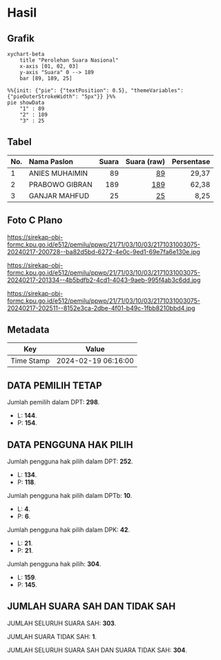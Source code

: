 # Hasil

## Grafik

```mermaid
xychart-beta
    title "Perolehan Suara Nasional"
    x-axis [01, 02, 03]
    y-axis "Suara" 0 --> 189
    bar [89, 189, 25]
```

```mermaid
%%{init: {"pie": {"textPosition": 0.5}, "themeVariables": {"pieOuterStrokeWidth": "5px"}} }%%
pie showData
    "1" : 89
    "2" : 189
    "3" : 25
```

## Tabel

| No. | Nama Paslon    | Suara | Suara (raw) | Persentase |
|:--- |:-------------- | -----:| -----------:| ----------:|
| 1   | ANIES MUHAIMIN | 89    | [89][p-1]   | 29,37      |
| 2   | PRABOWO GIBRAN | 189   | [189][p-2]  | 62,38      |
| 3   | GANJAR MAHFUD  | 25    | [25][p-3]   | 8,25       |


[p-1]: https://github.com/gigit-pemilu/pemilu-2024/blob/main/pilpres/hitung-suara/sub/21-kepulauan-riau/sub/71-kota-batam/sub/03-sekupang/sub/1003-tanjung-riau/sub/075-tps/sub/paslon-1.txt
[p-2]: https://github.com/gigit-pemilu/pemilu-2024/blob/main/pilpres/hitung-suara/sub/21-kepulauan-riau/sub/71-kota-batam/sub/03-sekupang/sub/1003-tanjung-riau/sub/075-tps/sub/paslon-2.txt
[p-3]: https://github.com/gigit-pemilu/pemilu-2024/blob/main/pilpres/hitung-suara/sub/21-kepulauan-riau/sub/71-kota-batam/sub/03-sekupang/sub/1003-tanjung-riau/sub/075-tps/sub/paslon-3.txt

## Foto C Plano

https://sirekap-obj-formc.kpu.go.id/e512/pemilu/ppwp/21/71/03/10/03/2171031003075-20240217-200728--ba82d5bd-6272-4e0c-9ed1-69e7fa6e130e.jpg

https://sirekap-obj-formc.kpu.go.id/e512/pemilu/ppwp/21/71/03/10/03/2171031003075-20240217-201334--4b5bdfb2-4cd1-4043-9aeb-995f4ab3c6dd.jpg

https://sirekap-obj-formc.kpu.go.id/e512/pemilu/ppwp/21/71/03/10/03/2171031003075-20240217-202511--8152e3ca-2dbe-4f01-b49c-1fbb8210bbd4.jpg


## Metadata

| Key        | Value               |
| ---------- | ------------------- |
| Time Stamp | 2024-02-19 06:16:00 |


## DATA PEMILIH TETAP

Jumlah pemilih dalam DPT: **298**.
 * L: **144**.
 * P: **154**.

## DATA PENGGUNA HAK PILIH

Jumlah pengguna hak pilih dalam DPT: **252**.
 * L: **134**.
 * P: **118**.

Jumlah pengguna hak pilih dalam DPTb: **10**.
 * L: **4**.
 * P: **6**.

Jumlah pengguna hak pilih dalam DPK: **42**.
 * L: **21**.
 * P: **21**.

Jumlah pengguna hak pilih: **304**.
 * L: **159**.
 * P: **145**.

## JUMLAH SUARA SAH DAN TIDAK SAH

JUMLAH SELURUH SUARA SAH: **303**.

JUMLAH SUARA TIDAK SAH: **1**.

JUMLAH SELURUH SUARA SAH DAN SUARA TIDAK SAH: **304**.


